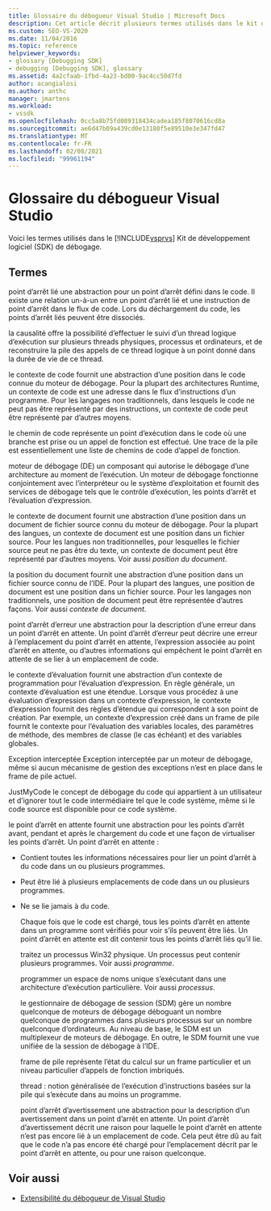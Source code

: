 ```yaml
---
title: Glossaire du débogueur Visual Studio | Microsoft Docs
description: Cet article décrit plusieurs termes utilisés dans le kit de développement logiciel (SDK) de débogage de Visual Studio, tels que le point d’arrêt lié, la causalité et le contexte de code.
ms.custom: SEO-VS-2020
ms.date: 11/04/2016
ms.topic: reference
helpviewer_keywords:
- glossary [Debugging SDK]
- debugging [Debugging SDK], glossary
ms.assetid: 4a2cfaab-1fbd-4a23-bd00-9ac4cc50d7fd
author: acangialosi
ms.author: anthc
manager: jmartens
ms.workload:
- vssdk
ms.openlocfilehash: 0cc5a8b75fd089318434cadea185f8070616cd8a
ms.sourcegitcommit: ae6d47b09a439cd0e13180f5e89510e3e347fd47
ms.translationtype: MT
ms.contentlocale: fr-FR
ms.lasthandoff: 02/08/2021
ms.locfileid: "99961194"
---
```

# <a name="visual-studio-debugger-glossary"></a>Glossaire du débogueur Visual Studio
Voici les termes utilisés dans le [!INCLUDE[vsprvs](../../../code-quality/includes/vsprvs_md.md)] Kit de développement logiciel (SDK) de débogage.

## <a name="terms"></a>Termes
 point d’arrêt lié une abstraction pour un point d’arrêt défini dans le code. Il existe une relation un-à-un entre un point d’arrêt lié et une instruction de point d’arrêt dans le flux de code. Lors du déchargement du code, les points d’arrêt liés peuvent être dissociés.

 la causalité offre la possibilité d’effectuer le suivi d’un thread logique d’exécution sur plusieurs threads physiques, processus et ordinateurs, et de reconstruire la pile des appels de ce thread logique à un point donné dans la durée de vie de ce thread.

 le contexte de code fournit une abstraction d’une position dans le code connue du moteur de débogage. Pour la plupart des architectures Runtime, un contexte de code est une adresse dans le flux d’instructions d’un programme. Pour les langages non traditionnels, dans lesquels le code ne peut pas être représenté par des instructions, un contexte de code peut être représenté par d’autres moyens.

 le chemin de code représente un point d’exécution dans le code où une branche est prise ou un appel de fonction est effectué. Une trace de la pile est essentiellement une liste de chemins de code d’appel de fonction.

 moteur de débogage (DE) un composant qui autorise le débogage d’une architecture au moment de l’exécution. Un moteur de débogage fonctionne conjointement avec l’interpréteur ou le système d’exploitation et fournit des services de débogage tels que le contrôle d’exécution, les points d’arrêt et l’évaluation d’expression.

 le contexte de document fournit une abstraction d’une position dans un document de fichier source connu du moteur de débogage. Pour la plupart des langues, un contexte de document est une position dans un fichier source. Pour les langues non traditionnelles, pour lesquelles le fichier source peut ne pas être du texte, un contexte de document peut être représenté par d’autres moyens. Voir aussi *position du document*.

 la position du document fournit une abstraction d’une position dans un fichier source connu de l’IDE. Pour la plupart des langues, une position de document est une position dans un fichier source. Pour les langages non traditionnels, une position de document peut être représentée d’autres façons. Voir aussi *contexte de document*.

 point d’arrêt d’erreur une abstraction pour la description d’une erreur dans un point d’arrêt en attente. Un point d’arrêt d’erreur peut décrire une erreur à l’emplacement du point d’arrêt en attente, l’expression associée au point d’arrêt en attente, ou d’autres informations qui empêchent le point d’arrêt en attente de se lier à un emplacement de code.

 le contexte d’évaluation fournit une abstraction d’un contexte de programmation pour l’évaluation d’expression. En règle générale, un contexte d’évaluation est une étendue. Lorsque vous procédez à une évaluation d’expression dans un contexte d’expression, le contexte d’expression fournit des règles d’étendue qui correspondent à son point de création. Par exemple, un contexte d’expression créé dans un frame de pile fournit le contexte pour l’évaluation des variables locales, des paramètres de méthode, des membres de classe (le cas échéant) et des variables globales.

 Exception interceptée Exception interceptée par un moteur de débogage, même si aucun mécanisme de gestion des exceptions n’est en place dans le frame de pile actuel.

 JustMyCode le concept de débogage du code qui appartient à un utilisateur et d’ignorer tout le code intermédiaire tel que le code système, même si le code source est disponible pour ce code système.

 le point d’arrêt en attente fournit une abstraction pour les points d’arrêt avant, pendant et après le chargement du code et une façon de virtualiser les points d’arrêt. Un point d’arrêt en attente :

- Contient toutes les informations nécessaires pour lier un point d’arrêt à du code dans un ou plusieurs programmes.

- Peut être lié à plusieurs emplacements de code dans un ou plusieurs programmes.

- Ne se lie jamais à du code.

  Chaque fois que le code est chargé, tous les points d’arrêt en attente dans un programme sont vérifiés pour voir s’ils peuvent être liés. Un point d’arrêt en attente est dit contenir tous les points d’arrêt liés qu’il lie.

  traitez un processus Win32 physique. Un processus peut contenir plusieurs programmes. Voir aussi *programme*.

  programmer un espace de noms unique s’exécutant dans une architecture d’exécution particulière. Voir aussi *processus*.

  le gestionnaire de débogage de session (SDM) gère un nombre quelconque de moteurs de débogage déboguant un nombre quelconque de programmes dans plusieurs processus sur un nombre quelconque d’ordinateurs. Au niveau de base, le SDM est un multiplexeur de moteurs de débogage. En outre, le SDM fournit une vue unifiée de la session de débogage à l’IDE.

  frame de pile représente l’état du calcul sur un frame particulier et un niveau particulier d’appels de fonction imbriqués.

  thread : notion généralisée de l’exécution d’instructions basées sur la pile qui s’exécute dans au moins un programme.

  point d’arrêt d’avertissement une abstraction pour la description d’un avertissement dans un point d’arrêt en attente. Un point d’arrêt d’avertissement décrit une raison pour laquelle le point d’arrêt en attente n’est pas encore lié à un emplacement de code. Cela peut être dû au fait que le code n’a pas encore été chargé pour l’emplacement décrit par le point d’arrêt en attente, ou pour une raison quelconque.

## <a name="see-also"></a>Voir aussi
- [Extensibilité du débogueur de Visual Studio](../../../extensibility/debugger/visual-studio-debugger-extensibility.md)
